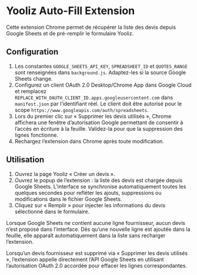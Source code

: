 # Yooliz Auto-Fill Extension

Cette extension Chrome permet de récupérer la liste des devis depuis Google Sheets et de pré-remplir le formulaire Yooliz.

## Configuration

1. Les constantes `GOOGLE_SHEETS_API_KEY`, `SPREADSHEET_ID` et `QUOTES_RANGE` sont renseignées dans `background.js`.
   Adaptez-les si la source Google Sheets change.
2. Configurez un client OAuth 2.0 Desktop/Chrome App dans Google Cloud et remplacez
   `REPLACE_WITH_OAUTH_CLIENT_ID.apps.googleusercontent.com` dans `manifest.json` par
   l’identifiant réel. Le client doit être autorisé pour le scope
   `https://www.googleapis.com/auth/spreadsheets`.
3. Lors du premier clic sur « Supprimer les devis utilisés », Chrome affichera une
   fenêtre d’autorisation Google permettant de consentir à l’accès en écriture à la
   feuille. Validez-la pour que la suppression des lignes fonctionne.
4. Rechargez l’extension dans Chrome après toute modification.

## Utilisation

1. Ouvrez la page Yooliz « Créer un devis ».
2. Ouvrez le popup de l’extension : la liste des devis est chargée depuis Google Sheets.
   L’interface se synchronise automatiquement toutes les quelques secondes pour
   refléter les ajouts, suppressions ou modifications dans le fichier Google Sheets.
3. Cliquez sur « Remplir » pour injecter les informations du devis sélectionné dans le formulaire.

Lorsque Google Sheets ne contient aucune ligne fournisseur, aucun devis n’est
proposé dans l’interface. Dès qu’une nouvelle ligne est ajoutée dans la feuille,
elle apparaît automatiquement dans la liste sans recharger l’extension.

Lorsqu’un devis fournisseur est supprimé via « Supprimer les devis utilisés », l’extension appelle directement
l’API Google Sheets en utilisant l’autorisation OAuth 2.0 accordée pour effacer les lignes correspondantes.
